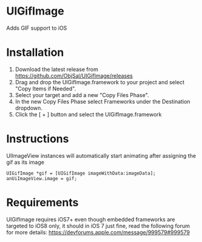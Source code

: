 # UIGifImage
Adds GIF support to iOS

# Installation

1. Download the latest release from https://github.com/ObjSal/UIGifImage/releases
2. Drag and drop the UIGifImage.framework to your project and select "Copy Items if Needed".
3. Select your target and add a new "Copy Files Phase".
4. In the new Copy Files Phase select Frameworks under the Destination dropdown.
5. Click the [ + ] button and select the UIGifImage.framework


# Instructions

UIImageView instances will automatically start animating after assigning the gif as its image

```
UIGifImage *gif = [UIGifImage imageWithData:imageData];
anUiImageView.image = gif;
```

# Requirements

UIGifImage requires iOS7+ even though embedded frameworks are targeted to iOS8 only, it should in iOS 7 just fine, read the following forum for more details: https://devforums.apple.com/message/999579#999579

